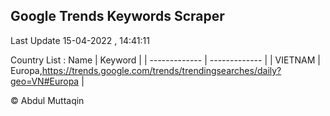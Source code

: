 

## Google Trends Keywords Scraper 
 
Last Update 15-04-2022 , 14:41:11

Country List :
 Name  | Keyword |
| ------------- | ------------- |
| VIETNAM | Europa,https://trends.google.com/trends/trendingsearches/daily?geo=VN#Europa |



© Abdul Muttaqin 

